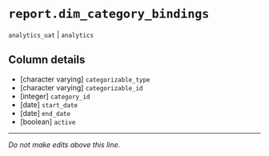 # `report.dim_category_bindings`
`analytics_uat` | `analytics`

## Column details
* [character varying] `categorizable_type`
* [character varying] `categorizable_id`
* [integer]   `category_id`
* [date]      `start_date`
* [date]      `end_date`
* [boolean]   `active`

-------------------------------------------------------------------------------
*Do not make edits above this line.*
